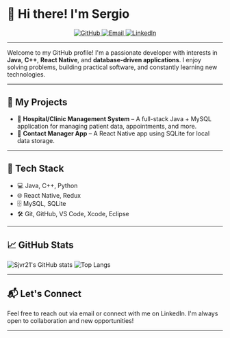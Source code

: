 #                     👋 Hi there! I'm Sergio


<p align="center">
  <a href="https://github.com/Sjvr21" target="_blank">
    <img src="https://img.shields.io/badge/GitHub-Sjvr21-black?logo=github&style=for-the-badge" alt="GitHub" />
  </a>
  <a href="mailto:your.sergiovelez588@gmail.com">
    <img src="https://img.shields.io/badge/Email-sergiovelez588@gmail.com-red?logo=gmail&style=for-the-badge" alt="Email" />
  </a>
  <a href="https://www.linkedin.com/in/sergio-b935a4327/" target="_blank">
    <img src="https://img.shields.io/badge/LinkedIn-sergio-b935a4327-blue?logo=linkedin&style=for-the-badge" alt="LinkedIn" />
  </a>
</p>

---


Welcome to my GitHub profile! I'm a passionate developer with interests in **Java**, **C++**, **React Native**, and **database-driven applications**. I enjoy solving problems, building practical software, and constantly learning new technologies.

---

## 💼 My Projects

- 🔧 **Hospital/Clinic Management System** – A full-stack Java + MySQL application for managing patient data, appointments, and more.
- 📱 **Contact Manager App** – A React Native app using SQLite for local data storage.

---

## 🧰 Tech Stack

- 💻 Java, C++, Python
- 🌐 React Native, Redux
- 🗄️ MySQL, SQLite
- 🛠️ Git, GitHub, VS Code, Xcode, Eclipse

---

## 📈 GitHub Stats

![Sjvr21's GitHub stats](https://github-readme-stats.vercel.app/api?username=Sjvr21&show_icons=true&theme=default)
![Top Langs](https://github-readme-stats.vercel.app/api/top-langs/?username=Sjvr21&layout=compact)

---

## 📬 Let's Connect

Feel free to reach out via email or connect with me on LinkedIn. I'm always open to collaboration and new opportunities!

---

